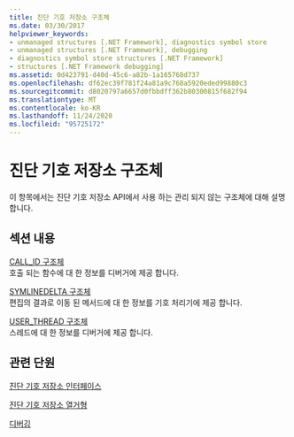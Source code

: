 ```yaml
---
title: 진단 기호 저장소 구조체
ms.date: 03/30/2017
helpviewer_keywords:
- unmanaged structures [.NET Framework], diagnostics symbol store
- unmanaged structures [.NET Framework], debugging
- diagnostics symbol store structures [.NET Framework]
- structures [.NET Framework debugging]
ms.assetid: 0d423791-d40d-45c6-a82b-1a165768d737
ms.openlocfilehash: df62ec39f781f24a81a9c768a5920eded99880c3
ms.sourcegitcommit: d8020797a6657d0fbbdff362b80300815f682f94
ms.translationtype: MT
ms.contentlocale: ko-KR
ms.lasthandoff: 11/24/2020
ms.locfileid: "95725172"
---
```

# <a name="diagnostics-symbol-store-structures"></a>진단 기호 저장소 구조체

이 항목에서는 진단 기호 저장소 API에서 사용 하는 관리 되지 않는 구조체에 대해 설명 합니다.  
  
## <a name="in-this-section"></a>섹션 내용  

 [CALL_ID 구조체](call-id-structure.md)  
 호출 되는 함수에 대 한 정보를 디버거에 제공 합니다.  
  
 [SYMLINEDELTA 구조체](symlinedelta-structure.md)  
 편집의 결과로 이동 된 메서드에 대 한 정보를 기호 처리기에 제공 합니다.  
  
 [USER_THREAD 구조체](user-thread-structure.md)  
 스레드에 대 한 정보를 디버거에 제공 합니다.  
  
## <a name="related-sections"></a>관련 단원  

 [진단 기호 저장소 인터페이스](diagnostics-symbol-store-interfaces.md)  
  
 [진단 기호 저장소 열거형](diagnostics-symbol-store-enumerations.md)  
  
 [디버깅](../debugging/index.md)
